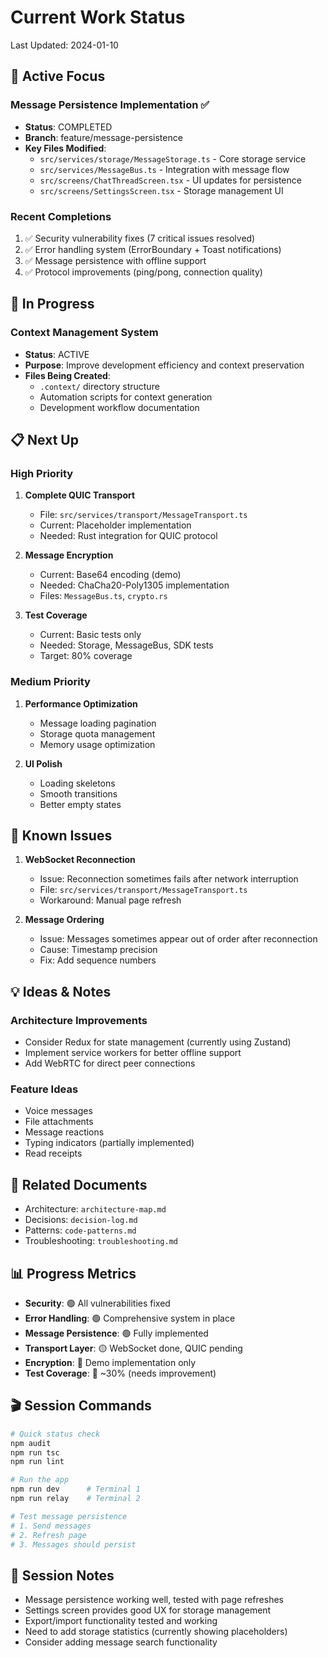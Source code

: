 # Current Work Status

Last Updated: 2024-01-10

## 🎯 Active Focus

### Message Persistence Implementation ✅
- **Status**: COMPLETED
- **Branch**: feature/message-persistence
- **Key Files Modified**:
  - `src/services/storage/MessageStorage.ts` - Core storage service
  - `src/services/MessageBus.ts` - Integration with message flow
  - `src/screens/ChatThreadScreen.tsx` - UI updates for persistence
  - `src/screens/SettingsScreen.tsx` - Storage management UI

### Recent Completions
1. ✅ Security vulnerability fixes (7 critical issues resolved)
2. ✅ Error handling system (ErrorBoundary + Toast notifications)
3. ✅ Message persistence with offline support
4. ✅ Protocol improvements (ping/pong, connection quality)

## 🚧 In Progress

### Context Management System
- **Status**: ACTIVE
- **Purpose**: Improve development efficiency and context preservation
- **Files Being Created**:
  - `.context/` directory structure
  - Automation scripts for context generation
  - Development workflow documentation

## 📋 Next Up

### High Priority
1. **Complete QUIC Transport**
   - File: `src/services/transport/MessageTransport.ts`
   - Current: Placeholder implementation
   - Needed: Rust integration for QUIC protocol

2. **Message Encryption**
   - Current: Base64 encoding (demo)
   - Needed: ChaCha20-Poly1305 implementation
   - Files: `MessageBus.ts`, `crypto.rs`

3. **Test Coverage**
   - Current: Basic tests only
   - Needed: Storage, MessageBus, SDK tests
   - Target: 80% coverage

### Medium Priority
1. **Performance Optimization**
   - Message loading pagination
   - Storage quota management
   - Memory usage optimization

2. **UI Polish**
   - Loading skeletons
   - Smooth transitions
   - Better empty states

## 🐛 Known Issues

1. **WebSocket Reconnection**
   - Issue: Reconnection sometimes fails after network interruption
   - File: `src/services/transport/MessageTransport.ts`
   - Workaround: Manual page refresh

2. **Message Ordering**
   - Issue: Messages sometimes appear out of order after reconnection
   - Cause: Timestamp precision
   - Fix: Add sequence numbers

## 💡 Ideas & Notes

### Architecture Improvements
- Consider Redux for state management (currently using Zustand)
- Implement service workers for better offline support
- Add WebRTC for direct peer connections

### Feature Ideas
- Voice messages
- File attachments
- Message reactions
- Typing indicators (partially implemented)
- Read receipts

## 🔗 Related Documents

- Architecture: `architecture-map.md`
- Decisions: `decision-log.md`
- Patterns: `code-patterns.md`
- Troubleshooting: `troubleshooting.md`

## 📊 Progress Metrics

- **Security**: 🟢 All vulnerabilities fixed
- **Error Handling**: 🟢 Comprehensive system in place
- **Message Persistence**: 🟢 Fully implemented
- **Transport Layer**: 🟡 WebSocket done, QUIC pending
- **Encryption**: 🔴 Demo implementation only
- **Test Coverage**: 🔴 ~30% (needs improvement)

## 🎬 Session Commands

```bash
# Quick status check
npm audit
npm run tsc
npm run lint

# Run the app
npm run dev      # Terminal 1
npm run relay    # Terminal 2

# Test message persistence
# 1. Send messages
# 2. Refresh page
# 3. Messages should persist
```

## 📝 Session Notes

- Message persistence working well, tested with page refreshes
- Settings screen provides good UX for storage management
- Export/import functionality tested and working
- Need to add storage statistics (currently showing placeholders)
- Consider adding message search functionality 